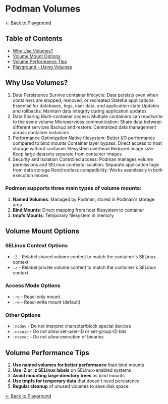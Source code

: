 # Podman Volumes

[← Back to Playground](../playground.md)

## Table of Contents
- [Why Use Volumes?](#why-use-volumes)
- [Volume Mount Options](#volume-mount-options)
- [Volume Performance Tips](#volume-performance-tips)
- [Playground - Using Volumes](use-volumes.md)

## Why Use Volumes?

1. Data Persistence
Survive container lifecycle: Data persists even when containers are stopped, removed, or recreated
Stateful applications: Essential for databases, logs, user data, and application state
Updates and rollbacks: Maintain data integrity during application updates
2. Data Sharing
Multi-container access: Multiple containers can read/write to the same volume
Microservices communication: Share data between different services
Backup and restore: Centralized data management across container instances
3. Performance Optimization
Native filesystem: Better I/O performance compared to bind mounts
Container layer bypass: Direct access to host storage without container filesystem overhead
Reduced image size: Keep large datasets separate from container images
4. Security and Isolation
Controlled access: Podman manages volume permissions and SELinux contexts
Isolation: Separate application logic from data storage
Root/rootless compatibility: Works seamlessly in both execution modes

### Podman supports three main types of volume mounts:

1. **Named Volumes**: Managed by Podman, stored in Podman's storage area
2. **Bind Mounts**: Direct mapping from host filesystem to container
3. **tmpfs Mounts**: Temporary filesystem in memory

## Volume Mount Options

### SELinux Context Options
- `:Z` - Relabel shared volume content to match the container's SELinux context
- `:z` - Relabel private volume content to match the container's SELinux context

### Access Mode Options  
- `:ro` - Read-only mount
- `:rw` - Read-write mount (default)

### Other Options
- `:nodev` - Do not interpret character/block special devices
- `:nosuid` - Do not allow set-user-ID or set-group-ID bits
- `:noexec` - Do not allow execution of binaries

## Volume Performance Tips

1. **Use named volumes for better performance** than bind mounts
2. **Use :Z or :z SELinux labels** on SELinux-enabled systems
3. **Avoid mounting large directory trees** as bind mounts
4. **Use tmpfs for temporary data** that doesn't need persistence
5. **Regular cleanup** of unused volumes to save disk space

[← Back to Playground](../playground.md)
